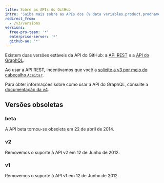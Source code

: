 ```yaml
---
title: Sobre as APIs do GitHub
intro: 'Saiba mais sobre as APIs dos {% data variables.product.prodname_dotcom %} para estender e personalizar sua experiência no {% data variables.product.prodname_dotcom %}.'
redirect_from:
  - /v3/versions
versions:
  free-pro-team: '*'
  enterprise-server: '*'
  github-ae: '*'
---
```


Existem duas versões estáveis da API do GitHub: a [API REST](/v3/) e a [API do GraphQL](/v4/).

Ao usar a API REST, incentivamos que você a [solicite a v3 por meio do cabeçalho `Aceitar`](/v3/media/#request-specific-version).

Para obter informações sobre como usar a API do GraphQL, consulte a [documentação da v4](/v4/).

## Versões obsoletas

### beta

A API beta tornou-se obsoleta em 22 de abril de 2014.

### v2

Removemos o suporte à API v2 em 12 de Junho de 2012.

### v1

Removemos o suporte à API v1 em 12 de Junho de 2012.
